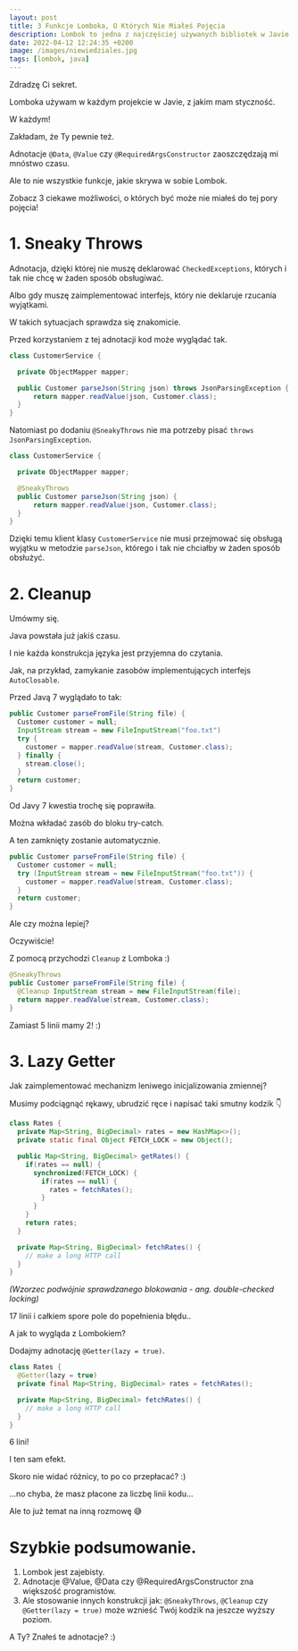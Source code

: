 ```yaml
---
layout: post
title: 3 Funkcje Lomboka, O Których Nie Miałeś Pojęcia
description: Lombok to jedna z najczęściej używanych bibliotek w Javie. Pozwala zaoszczędzić czas (i pieniądze!) programisty. Poznaj te, o których nie każdy wie!
date: 2022-04-12 12:24:35 +0200
image: /images/niewiedziales.jpg
tags: [lombok, java]
---
```


Zdradzę Ci sekret.

Lomboka używam w każdym projekcie w Javie, z jakim mam styczność.

W każdym!

Zakładam, że Ty pewnie też.

Adnotacje `@Data`, `@Value` czy `@RequiredArgsConstructor` zaoszczędzają mi mnóstwo czasu.

Ale to nie wszystkie funkcje, jakie skrywa w sobie Lombok.

Zobacz 3 ciekawe możliwości, o których być może nie miałeś do tej pory pojęcia!

# 1. Sneaky Throws

Adnotacja, dzięki której nie muszę deklarować `CheckedExceptions`, których i tak nie chcę w żaden sposób obsługiwać.

Albo gdy muszę zaimplementować interfejs, który nie deklaruje rzucania wyjątkami.

W takich sytuacjach sprawdza się znakomicie.

Przed korzystaniem z tej adnotacji kod może wyglądać tak.

```java
class CustomerService {

  private ObjectMapper mapper;

  public Customer parseJson(String json) throws JsonParsingException {
      return mapper.readValue(json, Customer.class);
  }
}
```

Natomiast po dodaniu `@SneakyThrows` nie ma potrzeby pisać `throws JsonParsingException`.

```java
class CustomerService {

  private ObjectMapper mapper;

  @SneakyThrows
  public Customer parseJson(String json) {
      return mapper.readValue(json, Customer.class);
  }
}
```

Dzięki temu klient klasy `CustomerService` nie musi przejmować się obsługą wyjątku w metodzie `parseJson`, którego i tak nie chciałby w żaden sposób obsłużyć.


# 2. Cleanup

Umówmy się.

Java powstała już jakiś czasu.

I nie każda konstrukcja języka jest przyjemna do czytania.

Jak, na przykład, zamykanie zasobów implementujących interfejs `AutoClosable`.

Przed Javą 7 wyglądało to tak:

```java
public Customer parseFromFile(String file) {
  Customer customer = null;
  InputStream stream = new FileInputStream("foo.txt")
  try {
    customer = mapper.readValue(stream, Customer.class);
  } finally {
    stream.close();
  }
  return customer;
}
```

Od Javy 7 kwestia trochę się poprawiła.

Można wkładać zasób do bloku try-catch.

A ten zamknięty zostanie automatycznie.

```java
public Customer parseFromFile(String file) {
  Customer customer = null;
  try (InputStream stream = new FileInputStream("foo.txt")) {
    customer = mapper.readValue(stream, Customer.class);
  }
  return customer;
}
```

Ale czy można lepiej?

Oczywiście!

Z pomocą przychodzi `Cleanup` z Lomboka :)

```java
@SneakyThrows
public Customer parseFromFile(String file) {
  @Cleanup InputStream stream = new FileInputStream(file);
  return mapper.readValue(stream, Customer.class);
}
```

Zamiast 5 linii mamy 2! :) 

# 3. Lazy Getter

Jak zaimplementować mechanizm leniwego inicjalizowania zmiennej?

Musimy podciągnąć rękawy, ubrudzić ręce i napisać taki smutny kodzik 👇


```java
class Rates {
  private Map<String, BigDecimal> rates = new HashMap<>();
  private static final Object FETCH_LOCK = new Object();

  public Map<String, BigDecimal> getRates() {
    if(rates == null) {
      synchronized(FETCH_LOCK) {
        if(rates == null) {
          rates = fetchRates();
        }
      }
    }
    return rates;
  }

  private Map<String, BigDecimal> fetchRates() {
    // make a long HTTP call
  }
}
```

*(Wzorzec podwójnie sprawdzanego blokowania - ang. double-checked locking)*


17 linii i całkiem spore pole do popełnienia błędu..

A jak to wygląda z Lombokiem?

Dodajmy adnotację `@Getter(lazy = true)`.

```java
class Rates {
  @Getter(lazy = true)
  private final Map<String, BigDecimal> rates = fetchRates();

  private Map<String, BigDecimal> fetchRates() {
    // make a long HTTP call
  }
}
```

6 lini!

I ten sam efekt.

Skoro nie widać różnicy, to po co przepłacać? :)

...no chyba, że masz płacone za liczbę linii kodu...

Ale to już temat na inną rozmowę 😅

# Szybkie podsumowanie.

1. Lombok jest zajebisty.
2. Adnotacje @Value, @Data czy @RequiredArgsConstructor zna większość programistów.
3. Ale stosowanie innych konstrukcji jak: `@SneakyThrows`, `@Cleanup` czy `@Getter(lazy = true)` może wznieść Twój kodzik na jeszcze wyższy poziom.

A Ty? Znałeś te adnotacje? :)